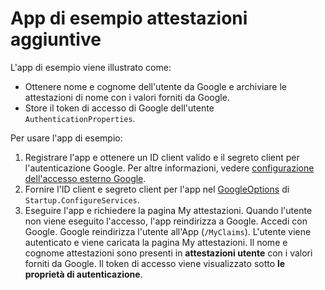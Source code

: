 # <a name="additional-claims-sample-app"></a>App di esempio attestazioni aggiuntive

L'app di esempio viene illustrato come:

* Ottenere nome e cognome dell'utente da Google e archiviare le attestazioni di nome con i valori forniti da Google.
* Store il token di accesso di Google dell'utente `AuthenticationProperties`.

Per usare l'app di esempio:

1. Registrare l'app e ottenere un ID client valido e il segreto client per l'autenticazione Google. Per altre informazioni, vedere [configurazione dell'accesso esterno Google](https://docs.microsoft.com/aspnet/core/security/authentication/social/google-logins).
1. Fornire l'ID client e segreto client per l'app nel [GoogleOptions](https://docs.microsoft.com/dotnet/api/microsoft.aspnetcore.authentication.google.googleoptions) di `Startup.ConfigureServices`.
1. Eseguire l'app e richiedere la pagina My attestazioni. Quando l'utente non viene eseguito l'accesso, l'app reindirizza a Google. Accedi con Google. Google reindirizza l'utente all'App (`/MyClaims`). L'utente viene autenticato e viene caricata la pagina My attestazioni. Il nome e cognome attestazioni sono presenti in **attestazioni utente** con i valori forniti da Google. Il token di accesso viene visualizzato sotto **le proprietà di autenticazione**.
